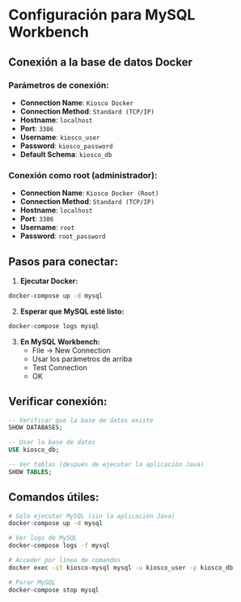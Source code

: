 # Configuración para MySQL Workbench

## Conexión a la base de datos Docker

### Parámetros de conexión:

- **Connection Name**: `Kiosco Docker`
- **Connection Method**: `Standard (TCP/IP)`
- **Hostname**: `localhost`
- **Port**: `3306`
- **Username**: `kiosco_user`
- **Password**: `kiosco_password`
- **Default Schema**: `kiosco_db`

### Conexión como root (administrador):

- **Connection Name**: `Kiosco Docker (Root)`
- **Connection Method**: `Standard (TCP/IP)`
- **Hostname**: `localhost`
- **Port**: `3306`
- **Username**: `root`
- **Password**: `root_password`

## Pasos para conectar:

1. **Ejecutar Docker:**
```bash
docker-compose up -d mysql
```

2. **Esperar que MySQL esté listo:**
```bash
docker-compose logs mysql
```

3. **En MySQL Workbench:**
   - File → New Connection
   - Usar los parámetros de arriba
   - Test Connection
   - OK

## Verificar conexión:

```sql
-- Verificar que la base de datos existe
SHOW DATABASES;

-- Usar la base de datos
USE kiosco_db;

-- Ver tablas (después de ejecutar la aplicación Java)
SHOW TABLES;
```

## Comandos útiles:

```bash
# Solo ejecutar MySQL (sin la aplicación Java)
docker-compose up -d mysql

# Ver logs de MySQL
docker-compose logs -f mysql

# Acceder por línea de comandos
docker exec -it kiosco-mysql mysql -u kiosco_user -p kiosco_db

# Parar MySQL
docker-compose stop mysql
```
